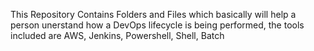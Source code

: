 This Repository Contains Folders and Files which basically will help a person unerstand how a DevOps lifecycle is being performed, the tools included are AWS, Jenkins, Powershell, Shell, Batch
